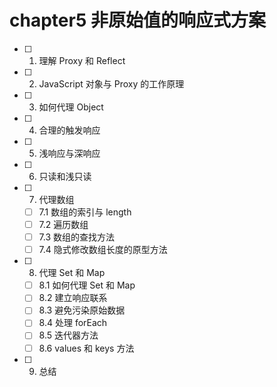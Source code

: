 # chapter5 非原始值的响应式方案

- [ ] 1. 理解 Proxy 和 Reflect
- [ ] 2. JavaScript 对象与 Proxy 的工作原理
- [ ] 3. 如何代理 Object
- [ ] 4. 合理的触发响应
- [ ] 5. 浅响应与深响应
- [ ] 6. 只读和浅只读
- [ ] 7. 代理数组
  - [ ] 7.1 数组的索引与 length
  - [ ] 7.2 遍历数组
  - [ ] 7.3 数组的查找方法
  - [ ] 7.4 隐式修改数组长度的原型方法
- [ ] 8. 代理 Set 和 Map
  - [ ] 8.1 如何代理 Set 和 Map
  - [ ] 8.2 建立响应联系
  - [ ] 8.3 避免污染原始数据
  - [ ] 8.4 处理 forEach
  - [ ] 8.5 迭代器方法
  - [ ] 8.6 values 和 keys 方法
- [ ] 9. 总结
